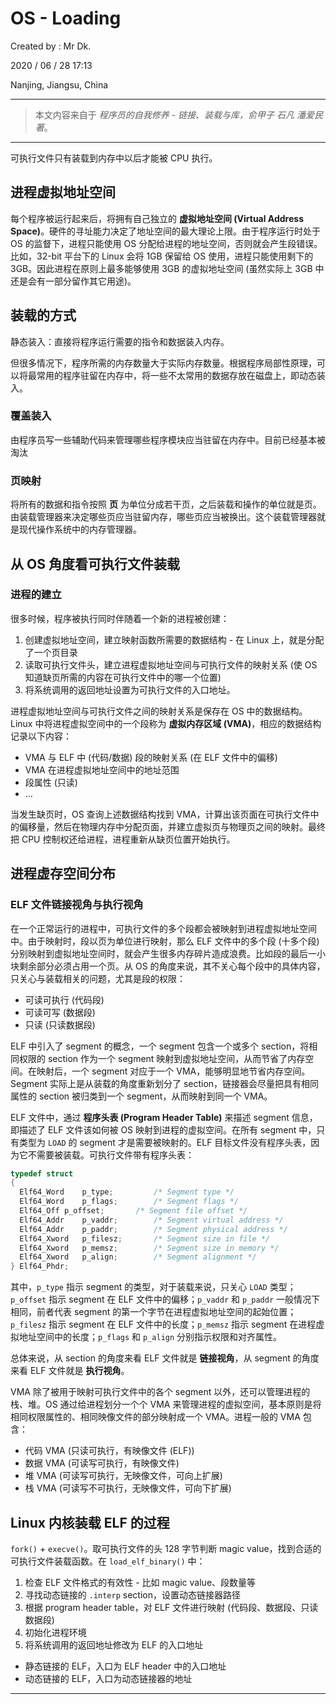# OS - Loading

Created by : Mr Dk.

2020 / 06 / 28 17:13

Nanjing, Jiangsu, China

---

> 本文内容来自于 _程序员的自我修养 - 链接、装载与库，俞甲子 石凡 潘爱民著_。

---

可执行文件只有装载到内存中以后才能被 CPU 执行。

## 进程虚拟地址空间

每个程序被运行起来后，将拥有自己独立的 **虚拟地址空间 (Virtual Address Space)**。硬件的寻址能力决定了地址空间的最大理论上限。由于程序运行时处于 OS 的监督下，进程只能使用 OS 分配给进程的地址空间，否则就会产生段错误。比如，32-bit 平台下的 Linux 会将 1GB 保留给 OS 使用，进程只能使用剩下的 3GB。因此进程在原则上最多能够使用 3GB 的虚拟地址空间 (虽然实际上 3GB 中还是会有一部分留作其它用途)。

## 装载的方式

静态装入：直接将程序运行需要的指令和数据装入内存。

但很多情况下，程序所需的内存数量大于实际内存数量。根据程序局部性原理，可以将最常用的程序驻留在内存中，将一些不太常用的数据存放在磁盘上，即动态装入。

### 覆盖装入

由程序员写一些辅助代码来管理哪些程序模块应当驻留在内存中。目前已经基本被淘汰

### 页映射

将所有的数据和指令按照 **页** 为单位分成若干页，之后装载和操作的单位就是页。由装载管理器来决定哪些页应当驻留内存，哪些页应当被换出。这个装载管理器就是现代操作系统中的内存管理器。

## 从 OS 角度看可执行文件装载

### 进程的建立

很多时候，程序被执行同时伴随着一个新的进程被创建：

1. 创建虚拟地址空间，建立映射函数所需要的数据结构 - 在 Linux 上，就是分配了一个页目录
2. 读取可执行文件头，建立进程虚拟地址空间与可执行文件的映射关系 (使 OS 知道缺页所需的内容在可执行文件中的哪一个位置)
3. 将系统调用的返回地址设置为可执行文件的入口地址。

进程虚拟地址空间与可执行文件之间的映射关系是保存在 OS 中的数据结构。Linux 中将进程虚拟空间中的一个段称为 **虚拟内存区域 (VMA)**，相应的数据结构记录以下内容：

- VMA 与 ELF 中 (代码/数据) 段的映射关系 (在 ELF 文件中的偏移)
- VMA 在进程虚拟地址空间中的地址范围
- 段属性 (只读)
- ...

当发生缺页时，OS 查询上述数据结构找到 VMA，计算出该页面在可执行文件中的偏移量，然后在物理内存中分配页面，并建立虚拟页与物理页之间的映射。最终把 CPU 控制权还给进程，进程重新从缺页位置开始执行。

## 进程虚存空间分布

### ELF 文件链接视角与执行视角

在一个正常运行的进程中，可执行文件的多个段都会被映射到进程虚拟地址空间中。由于映射时，段以页为单位进行映射，那么 ELF 文件中的多个段 (十多个段) 分别映射到虚拟地址空间时，就会产生很多内存碎片造成浪费。比如段的最后一小块剩余部分必须占用一个页。从 OS 的角度来说，其不关心每个段中的具体内容，只关心与装载相关的问题，尤其是段的权限：

- 可读可执行 (代码段)
- 可读可写 (数据段)
- 只读 (只读数据段)

ELF 中引入了 segment 的概念，一个 segment 包含一个或多个 section，将相同权限的 section 作为一个 segment 映射到虚拟地址空间，从而节省了内存空间。在映射后，一个 segment 对应于一个 VMA，能够明显地节省内存空间。Segment 实际上是从装载的角度重新划分了 section，链接器会尽量把具有相同属性的 section 被归类到一个 segment，从而映射到同一个 VMA。

ELF 文件中，通过 **程序头表 (Program Header Table)** 来描述 segment 信息，即描述了 ELF 文件该如何被 OS 映射到进程的虚拟空间。在所有 segment 中，只有类型为 `LOAD` 的 segment 才是需要被映射的。ELF 目标文件没有程序头表，因为它不需要被装载。可执行文件带有程序头表：

```c
typedef struct
{
  Elf64_Word	p_type;			/* Segment type */
  Elf64_Word	p_flags;		/* Segment flags */
  Elf64_Off	p_offset;		/* Segment file offset */
  Elf64_Addr	p_vaddr;		/* Segment virtual address */
  Elf64_Addr	p_paddr;		/* Segment physical address */
  Elf64_Xword	p_filesz;		/* Segment size in file */
  Elf64_Xword	p_memsz;		/* Segment size in memory */
  Elf64_Xword	p_align;		/* Segment alignment */
} Elf64_Phdr;
```

其中，`p_type` 指示 segment 的类型，对于装载来说，只关心 `LOAD` 类型；`p_offset` 指示 segment 在 ELF 文件中的偏移；`p_vaddr` 和 `p_paddr` 一般情况下相同，前者代表 segment 的第一个字节在进程虚拟地址空间的起始位置；`p_filesz` 指示 segment 在 ELF 文件中的长度；`p_memsz` 指示 segment 在进程虚拟地址空间中的长度；`p_flags` 和 `p_align` 分别指示权限和对齐属性。

总体来说，从 section 的角度来看 ELF 文件就是 **链接视角**，从 segment 的角度来看 ELF 文件就是 **执行视角**。

VMA 除了被用于映射可执行文件中的各个 segment 以外，还可以管理进程的栈、堆。OS 通过给进程划分一个个 VMA 来管理进程的虚拟空间，基本原则是将相同权限属性的、相同映像文件的部分映射成一个 VMA。进程一般的 VMA 包含：

- 代码 VMA (只读可执行，有映像文件 (ELF))
- 数据 VMA (可读写可执行，有映像文件)
- 堆 VMA (可读写可执行，无映像文件，可向上扩展)
- 栈 VMA (可读写不可执行，无映像文件，可向下扩展)

## Linux 内核装载 ELF 的过程

`fork()` + `execve()`。取可执行文件的头 128 字节判断 magic value，找到合适的可执行文件装载函数。在 `load_elf_binary()` 中：

1. 检查 ELF 文件格式的有效性 - 比如 magic value、段数量等
2. 寻找动态链接的 `.interp` section，设置动态链接器路径
3. 根据 program header table，对 ELF 文件进行映射 (代码段、数据段、只读数据段)
4. 初始化进程环境
5. 将系统调用的返回地址修改为 ELF 的入口地址

- 静态链接的 ELF，入口为 ELF header 中的入口地址
- 动态链接的 ELF，入口为动态链接器的地址

---
